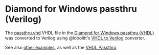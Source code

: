 # Diamond for Windows passthru (Verilog)

The [passthru.vhd](../Diamond/passthru.vhd) VHDL file in the [Diamond for Windows passthru (VHDL)](../Diamond/README.md) was converted to Verilog using @ldoolitt's [VHDL to Verilog](https://github.com/ldoolitt/vhd2vl) converter.


See also [other examples](../../README.md), as well as the [VHDL Passthru](../DiamondVerilog/README.md)
